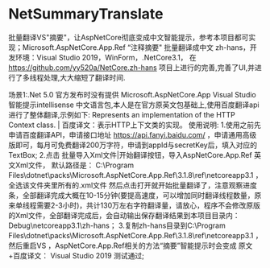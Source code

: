 # NetSummaryTranslate

批量翻译VS"摘要"，让AspNetCore彻底变成中文智能提示，参考本项目都可实现；Microsoft.AspNetCore.App.Ref “注释摘要" 批量翻译成中文 zh-hans，开发环境：Visual Studio 2019，WinForm，.NetCore3.1，
在 https://github.com/yy520a/NetCore.zh-hans 项目上进行的完善,完善了UI,并进行了多线程处理,大大缩短了翻译时间.

场景1:.Net 5.0 官方发布时没有提供 Microsoft.AspNetCore.App Visual Studio 智能提示intellisense 中文语言包,本人是在官方原英文包基础上,使用百度翻译api进行了整体翻译,示例如下:
Represents an implementation of the HTTP Context class. 
 | 百度译文：表示HTTP上下文类的实现。
使用说明:
1.使用之前先申请百度翻译API，申请接口地址 https://api.fanyi.baidu.com/ ，申请通用高级版即可，每月可免费翻译200万字符，申请到appId与secretKey后，填入对应的TextBox; 2.点击 批量导入Xml文件|开始翻译按钮，导入AspNetCore.App.Ref 英文Xml文件， 默认路径是： C:\Program Files\dotnet\packs\Microsoft.AspNetCore.App.Ref\3.1.8\ref\netcoreapp3.1 ，全选该文件夹里所有的.xml文件 然后点击打开就开始批量翻译了，注意观察进度条，全部翻译完成大概在10-15分钟(要提高速度，可以增加同时翻译线程数量，原来单线程需要2-3小时)，共计130万左右字符翻译量，请放心，程序不会修改原版的Xml文件，全部翻译完成后，会自动输出保存翻译结果到本项目目录内：Debug\netcoreapp3.1\zh-hans； 3.复制zh-hans目录到C:\Program Files\dotnet\packs\Microsoft.AspNetCore.App.Ref\3.1.8\ref\netcoreapp3.1 ，然后重启VS ，AspNetCore.App.Ref相关的方法“摘要”智能提示时会变成 原文+百度译文：  Visual Studio 2019 测试通过;
